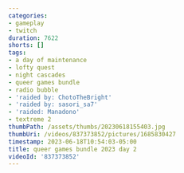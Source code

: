 ```yaml
---
categories:
- gameplay
- twitch
duration: 7622
shorts: []
tags:
- a day of maintenance
- lofty quest
- night cascades
- queer games bundle
- radio bubble
- 'raided by: ChotoTheBright'
- 'raided by: sasori_sa7'
- 'raided: Manadono'
- textreme 2
thumbPath: /assets/thumbs/20230618155403.jpg
thumbUri: /videos/837373852/pictures/1685830427
timestamp: 2023-06-18T10:54:03-05:00
title: queer games bundle 2023 day 2
videoId: '837373852'
---
```

